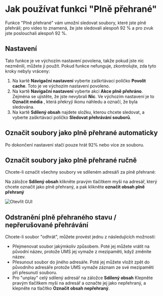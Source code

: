 # Jak používat funkci "Plně přehrané"

Funkce "Plně přehrané" vám umožní sledovat soubory, které jste plně přehráli; pro video to znamená, že jste sledovali alespoň 92 % a pro zvuk jste poslouchali alespoň 92 %.

## Nastavení

Tato funkce je ve výchozím nastavení povolena, takže pokud jste nic nezměnili, můžete ji použít. Pokud funkce nefunguje, zkontrolujte, zda tyto kroky nebyly vráceny:

1. Na kartě **Navigační nastavení** vyberte zaškrtávací políčko **Povolit cache**. Toto je ve výchozím nastavení povoleno.
2. Na kartě **Navigační nastavení** vyberte akci **Akce plně přehráno**. Zejména se ujistěte, že jste nevybrali **Nic**. Ve výchozím nastavení je to **Označit média** , která překryjí ikonu náhledu a označí, že byla sledována.
3. Na kartě **Sdílený obsah** najdete složku, kterou chcete sledovat, a vyberte zaškrtávací políčko **Sledovat přehrávání souborů**.

## Označit soubory jako plně přehrané automaticky

Po dokončení nastavení stačí pouze hrát 92% nebo více ze souboru.

## Označit soubory jako plně přehrané ručně

Chcete-li označit všechny soubory ve sdíleném adresáři za plně přehrané:

Na záložce **Sdílený obsah** klikněte pravým tlačítkem myši na adresář, který chcete označit jako plně přehraný, a pak klikněte **označit obsah plně přehraný**

![Otevřít GUI](@site/docs/guides/img/how-to-use-the-fully-played-feature.png)

## Odstranění plně přehraného stavu / nepřerušované přehrávání

Chcete-li soubor "odhrát", můžete provést jednu z následujících možností:

- Přejmenovat soubor jakýmkoliv způsobem. Poté jej můžete vrátit na původní název, protože UMS jej vymaže z mezipaměti, když změníte název.
- Přesunout soubor do jiného adresáře. Poté jej můžete vložit zpět do původního adresáře protože UMS vymaže záznam ze své mezipaměti při přesunutí souboru.
- Pro "unplay" celý sdílený adresář na záložce **Sdílený obsah** Klepněte pravým tlačítkem myši na adresář a označte jej jako nepřehraný, a klepněte na tlačítko **Označit obsah nepřehraný**.
